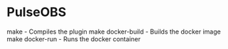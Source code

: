 # PulseOBS

make - Compiles the plugin
make docker-build - Builds the docker image
make docker-run - Runs the docker container